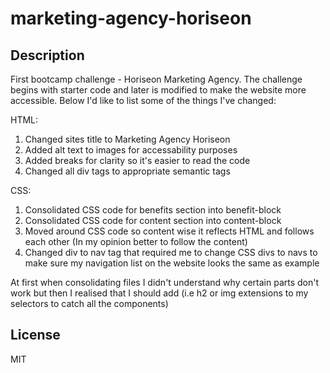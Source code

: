 # marketing-agency-horiseon

## Description

First bootcamp challenge - Horiseon Marketing Agency. The challenge begins with starter code and later is modified to make the website more accessible. Below I'd like to list some of the things I've changed:

HTML:

1. Changed sites title to Marketing Agency Horiseon
2. Added alt text to images for accessability purposes
3. Added breaks for clarity so it's easier to read the code
4. Changed all div tags to appropriate semantic tags

CSS:

1. Consolidated CSS code for benefits section into benefit-block
2. Consolidated CSS code for content section into content-block
3. Moved around CSS code so content wise it reflects HTML and follows each other (In my opinion better to follow the content)
4. Changed div to nav tag that required me to change CSS divs to navs to make sure my navigation list on the website looks the same as example

At first when consolidating files I didn't understand why certain parts don't work but then I realised that I should add (i.e h2 or img extensions to my selectors to catch all the components)

## License

MIT
